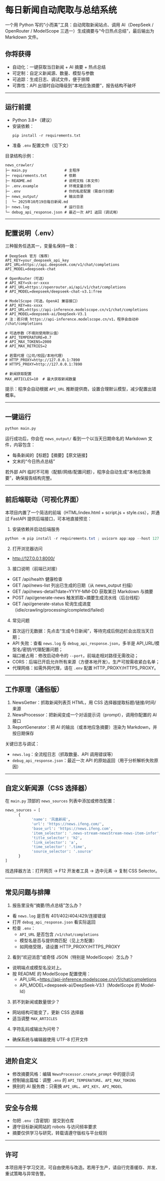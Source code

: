 # 每日新闻自动爬取与总结系统

一个用 Python 写的“小而美”工具：自动爬取新闻站点、调用 AI（DeepSeek / OpenRouter / ModelScope 三选一）生成摘要与“今日热点总结”，最后输出为 Markdown 文件。

## 你将获得

- 自动化：一键获取当日新闻 + AI 摘要 + 热点总结
- 可定制：自定义新闻源、数量、模型与参数
- 可追踪：生成日志、调试文件，便于排障
- 可靠性：API 出错时自动降级到“本地应急摘要”，报告结构不破坏

---

## 运行前提

- Python 3.8+（建议）
- 安装依赖：
   ```
   pip install -r requirements.txt
   ```
- 准备 `.env` 配置文件（见下文）

目录结构示例：

```
news_crawler/
├─ main.py                 # 主程序
├─ requirements.txt        # 依赖
├─ README.md               # 说明文档（本文件）
├─ .env.example            # 环境变量示例
├─ .env                    # 你的私密配置（需自行创建）
├─ news_output/            # 输出目录
│  └─ 2025年10月19日每日新闻.md
├─ news.log                # 运行日志
└─ debug_api_response.json # 最近一次 API 返回（调试用）
```

---

## 配置说明（.env）

三种服务任选其一，变量名保持一致：

```
# DeepSeek 官方（推荐）
API_KEY=your_deepseek_api_key
API_URL=https://api.deepseek.com/v1/chat/completions
API_MODEL=deepseek-chat

# OpenRouter（可选）
# API_KEY=sk-or-xxxx
# API_URL=https://openrouter.ai/api/v1/chat/completions
# API_MODEL=deepseek/deepseek-chat-v3.1:free

# ModelScope（可选，OpenAI 兼容接口）
# API_KEY=ms-xxxx
# API_URL=https://api-inference.modelscope.cn/v1/chat/completions
# API_MODEL=deepseek-ai/DeepSeek-V3.1
# 注：若只填 https://api-inference.modelscope.cn/v1，程序会自动补 /chat/completions

# 可选参数（不填则使用默认值）
# API_TEMPERATURE=0.7
# API_MAX_TOKENS=2000
# API_MAX_RETRIES=2

# 若需代理（公司/校园/本地代理）
# HTTP_PROXY=http://127.0.0.1:7890
# HTTPS_PROXY=http://127.0.0.1:7890

# 新闻获取配置
MAX_ARTICLES=10  # 最大获取新闻数量
```

提示：程序会自动根据 `API_URL` 推断提供商，设置合理默认模型，减少配置出错概率。

---

## 一键运行

```bash
python main.py
```

运行成功后，你会在 `news_output/` 看到一个以当天日期命名的 Markdown 文件，内容包含：
- 每条新闻的【标题】【摘要】【原文链接】
- 文末的“今日热点总结”

若外部 API 临时不可用（配额/网络/配置问题），程序会自动生成“本地应急摘要”，确保报告结构完整。

---

## 前后端联动（可视化界面）

本项目内置了一个简洁的前端（HTML/index.html + script.js + style.css），并通过 FastAPI 提供后端接口，可本地直接预览：

1) 安装依赖并启动后端服务

```powershell
python -m pip install -r requirements.txt ; uvicorn app:app --host 127.0.0.1 --port 8000 --reload
```

2) 打开浏览器访问

- http://127.0.0.1:8000/

3) 接口说明（前端已对接）

- GET /api/health            健康检查
- GET /api/news-list         列出已生成的日期（从 news_output 扫描）
- GET /api/news-detail?date=YYYY-MM-DD  获取某日 Markdown 与摘要
- POST /api/generate-news    触发抓取+摘要生成流水线（后台线程）
- GET /api/generate-status   轮询生成进度（idle/crawling/processing/completed/failed）

4) 常见问题

- 首次运行无数据：先点击“生成今日新闻”，等待完成后侧边栏会出现当天日期；
- API 失败：查看 `news.log` 与 `debug_api_response.json`，多半是 API_URL/模型名/密钥/代理配置问题；
- 端口被占用：修改启动命令的 `--port`，前端走相对路径无需改动；
- CORS：后端已开启允许所有来源（方便本地开发）。生产可按需收紧白名单；
- 代理网络：如需外网代理，请在 `.env` 配置 HTTP_PROXY/HTTPS_PROXY。

---

## 工作原理（通俗版）

1. NewsGetter：抓取新闻列表页 HTML，用 CSS 选择器提取标题/链接/时间/来源
2. NewsProcessor：把新闻变成一个对话提示词（prompt），调用你配置的 AI 接口
3. ReportGenerator：把 AI 的输出（或本地应急摘要）渲染为 Markdown，并按日期保存

关键日志与调试：
- `news.log`：全流程日志（抓取数量、API 调用错误等）
- `debug_api_response.json`：最近一次 API 的原始返回（用于分析解析失败原因）

---

## 自定义新闻源（CSS 选择器）

在 `main.py` 顶部的 `news_sources` 列表中添加或修改配置：

```python
news_sources = [
      {
            'name': '凤凰新闻',
            'url': 'https://news.ifeng.com/',
            'base_url': 'https://news.ifeng.com',
            'item_selector': '.news-stream-newsStream-news-item-infor',
            'title_selector': 'h2',
            'link_selector': 'a',
            'time_selector': '.time',
            'source_selector': '.source'
      }
]
```

找选择器方法：打开网页 → F12 开发者工具 → 选中元素 → 复制 CSS Selector。

---

## 常见问题与排障

1) 报告里没有“摘要/热点总结”怎么办？
- 看 `news.log` 是否有 401/402/404/429/连接错误
- 打开 `debug_api_response.json` 看实际返回
- 检查 `.env`：
   - `API_URL` 是否包含 `/v1/chat/completions`
   - 模型名是否与提供商匹配（见上方配置）
   - 如网络受限，请设置 HTTP_PROXY/HTTPS_PROXY

2) 看到“欢迎消息”或奇怪 JSON（特别是 ModelScope）怎么办？
- 说明端点或模型名没对上。
- 按 README 的 ModelScope 配置使用：
   - API_URL=https://api-inference.modelscope.cn/v1/chat/completions
   - API_MODEL=deepseek-ai/DeepSeek-V3.1（ModelScope 的 Model-Id）

3) 抓不到新闻或数量很少？
- 网站结构可能变了，更新 CSS 选择器
- 适当调整 `MAX_ARTICLES`

4) 字符乱码或输出为问号？
- 确保系统与编辑器使用 UTF-8 打开文件

---

## 进阶自定义

- 修改摘要风格：编辑 `NewsProcessor.create_prompt` 中的提示词
- 控制输出篇幅：调整 `.env` 的 `API_TEMPERATURE`、`API_MAX_TOKENS`
- 换别的 AI 服务商：只需换 `API_URL`、`API_KEY`、`API_MODEL`

---

## 安全与合规

- 勿把 `.env`（含密钥）提交到仓库
- 遵守目标新闻网站的 robots 与访问频率要求
- 摘要仅供学习与研究，转载请遵守版权与平台规则

---

## 许可

本项目用于学习交流，可自由使用与改造。若用于生产，请自行完善缓存、并发、重试策略与异常告警。
